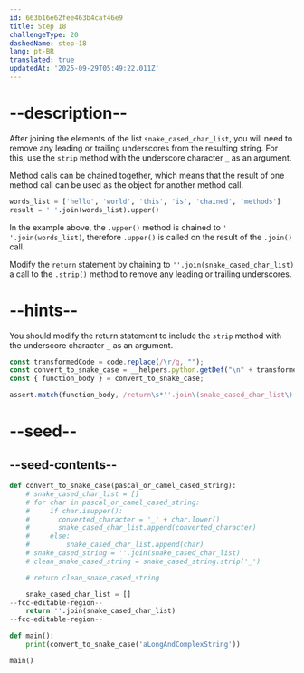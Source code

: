 ```yaml
---
id: 663b16e62fee463b4caf46e9
title: Step 18
challengeType: 20
dashedName: step-18
lang: pt-BR
translated: true
updatedAt: '2025-09-29T05:49:22.011Z'
---
```


# --description--

After joining the elements of the list `snake_cased_char_list`, you will need to remove any leading or trailing underscores from the resulting string. For this, use the `strip` method with the underscore character `_` as an argument.

Method calls can be chained together, which means that the result of one method call can be used as the object for another method call.

```py
words_list = ['hello', 'world', 'this', 'is', 'chained', 'methods']
result = ' '.join(words_list).upper()
```

In the example above, the `.upper()` method is chained to `' '.join(words_list)`, therefore `.upper()` is called on the result of the `.join()` call.

Modify the `return` statement by chaining to `''.join(snake_cased_char_list)` a call to the `.strip()` method to remove any leading or trailing underscores.

# --hints--

You should modify the return statement to include the `strip` method with the underscore character `_` as an argument.

```js
const transformedCode = code.replace(/\r/g, "");
const convert_to_snake_case = __helpers.python.getDef("\n" + transformedCode, "convert_to_snake_case");
const { function_body } = convert_to_snake_case;

assert.match(function_body, /return\s*''.join\(snake_cased_char_list\).strip\('_'\)/);
```

# --seed--

## --seed-contents--

```py
def convert_to_snake_case(pascal_or_camel_cased_string):
    # snake_cased_char_list = []
    # for char in pascal_or_camel_cased_string:
    #     if char.isupper():
    #       converted_character = '_' + char.lower()
    #       snake_cased_char_list.append(converted_character)
    #     else:
    #         snake_cased_char_list.append(char)
    # snake_cased_string = ''.join(snake_cased_char_list)
    # clean_snake_cased_string = snake_cased_string.strip('_')

    # return clean_snake_cased_string

    snake_cased_char_list = []
--fcc-editable-region--
    return ''.join(snake_cased_char_list)
--fcc-editable-region--

def main():
    print(convert_to_snake_case('aLongAndComplexString'))

main()
```
